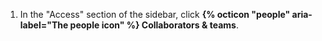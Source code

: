 1. In the "Access" section of the sidebar, click **{% octicon "people" aria-label="The people icon" %} Collaborators & teams**.
